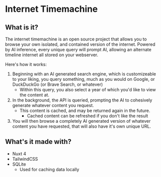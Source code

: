# Internet Timemachine

## What is it?
The internet timemachine is an open source project that allows you to browse your own isolated, and contained version of the internet. 
Powered by AI inference, every unique query will prompt AI, allowing an alternate timeline internet all stored on your webserver.

Here's how it works:

1. Beginning with an AI generated search engine, which is customizeable to your liking, you query something, much as you would on Google, or DuckDuckGo (or Brave Search, or whatever)
    - Within this query, you also select a year of which you'd like to view the content at.
2. In the background, the API is queried, prompting the AI to cohesively generate whatever content you request.
    - This content is cached, and may be returned again in the future. 
        - Cached content can be refreshed if you don't like the result
3. You will then browse a completely AI generated version of whatever content you have requested, that will also have it's own unique URL.

## What's it made with?
* Nuxt 4
* TailwindCSS
* SQLite
    * Used for caching data locally